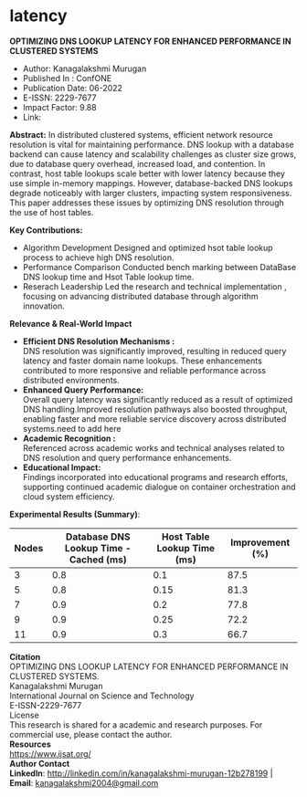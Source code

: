 # latency

**OPTIMIZING DNS LOOKUP LATENCY FOR ENHANCED PERFORMANCE IN CLUSTERED SYSTEMS**
* Author: Kanagalakshmi Murugan
* Published In : ConfONE
* Publication Date: 06-2022
* E-ISSN: 2229-7677
* Impact Factor: 9.88
* Link:

**Abstract:**
In distributed clustered systems, efficient network resource resolution is vital for maintaining performance. DNS lookup with a database backend can cause latency and scalability challenges as cluster size grows, due to database query overhead, increased load, and contention. In contrast, host table lookups scale better with lower latency because they use simple in-memory mappings. However, database-backed DNS lookups degrade noticeably with larger clusters, impacting system responsiveness. This paper addresses these issues by optimizing DNS resolution through the use of host tables.

**Key Contributions:**
* Algorithm Development
  Designed and optimized hsot table lookup process to achieve high DNS resolution.
* Performance Comparison
  Conducted bench marking between DataBase DNS lookup time and Hsot Table lookup time.
* Reserach Leadership
  Led the research and technical implementation , focusing on advancing distributed database through algorithm innovation.

**Relevance & Real-World Impact**

* **Efficient DNS Resolution Mechanisms :**\
    DNS resolution was significantly improved, resulting in reduced query latency and faster domain name lookups. These enhancements contributed to more responsive and reliable performance across distributed environments.
* **Enhanced Query Performance:** \
    Overall query latency was significantly reduced as a result of optimized DNS handling.Improved resolution pathways also boosted throughput, enabling faster and more reliable service discovery across distributed systems.need to add here
* **Academic Recognition :** \
    Referenced across academic works and technical analyses related to DNS resolution and query performance enhancements.
* **Educational Impact:** \
    Findings incorporated into educational programs and research efforts, supporting continued academic dialogue on container orchestration and cloud system efficiency.

**Experimental Results (Summary)**:

  | Nodes | Database DNS Lookup Time - Cached (ms) | Host Table Lookup Time (ms) | Improvement (%) |
  |-------|----------------------------------------| ----------------------------| ----------------|
  | 3     | 0.8                                    | 0.1                         | 87.5            |
  | 5     | 0.8                                    | 0.15                        | 81.3            |
  | 7     | 0.9                                    | 0.2                         | 77.8            |
  | 9     | 0.9                                    | 0.25                        | 72.2            |
  | 11    | 0.9                                    | 0.3                         | 66.7            |

**Citation** \
OPTIMIZING DNS LOOKUP LATENCY FOR ENHANCED PERFORMANCE IN CLUSTERED SYSTEMS. \
Kanagalakshmi Murugan \
International Journal on Science and Technology \
E-ISSN-2229-7677 \
License \
This research is shared for a academic and research purposes. For commercial use, please contact the author.\
**Resources** \
https://www.ijsat.org/ \
**Author Contact** \
**LinkedIn**: http://linkedin.com/in/kanagalakshmi-murugan-12b278199 | **Email**: kanagalakshmi2004@gmail.com
